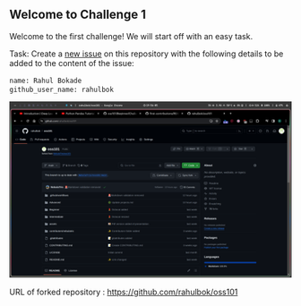 ## Welcome to Challenge 1

Welcome to the first challenge! 
We will start off with an easy task. 

Task: 
Create a [new issue](https://github.com/NebulaTris/oss101/issues/new) on this repository with the following details to be added to the content of the issue: 

```
name: Rahul Bokade
github_user_name: rahulbok
```

![Alt text](image.png)

URL of forked repository : https://github.com/rahulbok/oss101

